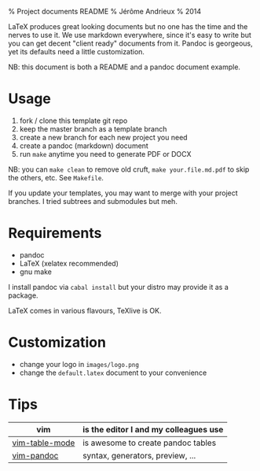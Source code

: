 % Project documents README
% Jérôme Andrieux
% 2014


LaTeX produces great looking documents but no one has the time and the nerves to use it.
We use markdown everywhere, since it's easy to write but you can get decent "client ready" documents from it.
Pandoc is georgeous, yet its defaults need a little customization.

NB: this document is both a README and a pandoc document example.

# Usage

1. fork / clone this template git repo
2. keep the master branch as a template branch
3. create a new branch for each new project you need
4. create a pandoc (markdown) document
5. run `make` anytime you need to generate PDF or DOCX

NB: you can `make clean` to remove old cruft, `make your.file.md.pdf` to skip the others, etc. See `Makefile`.

If you update your templates, you may want to merge with your project branches. I tried subtrees and submodules but meh.


# Requirements

* pandoc
* LaTeX (xelatex recommended)
* gnu make

I install pandoc via `cabal install` but your distro may provide it as a package.

LaTeX comes in various flavours, TeXlive is OK.


# Customization

* change your logo in `images/logo.png`
* change the `default.latex` document to your convenience


# Tips

| vim                                                             | is the editor I and my colleagues use |
|-----------------------------------------------------------------|---------------------------------------|
| [vim-table-mode](https://github.com/dhruvasagar/vim-table-mode) | is awesome to create pandoc tables    |
| [vim-pandoc](https://github.com/vim-pandoc/vim-pandoc)          | syntax, generators, preview, ...      |

